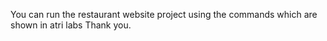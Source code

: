 You can run the restaurant website project using the commands which are shown in atri labs 
Thank you.
